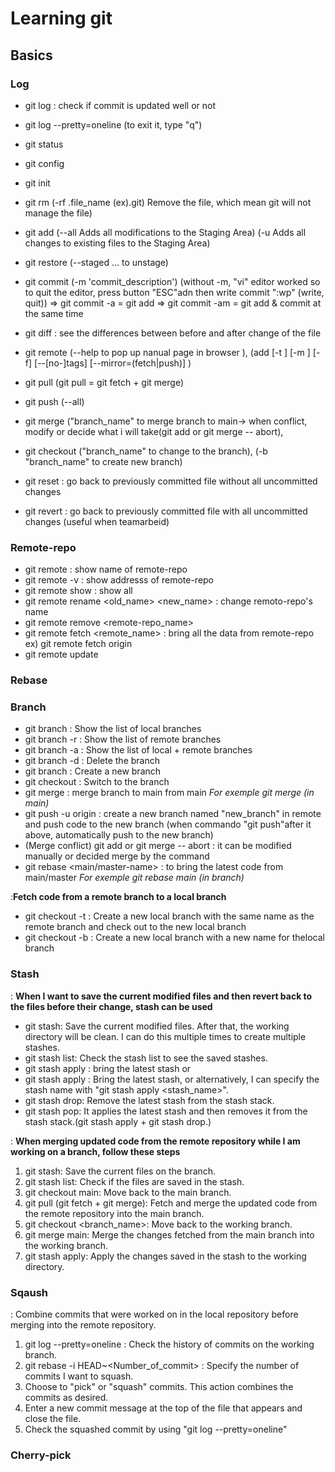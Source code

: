 # Learning git

## Basics

### Log

- git log : check if commit is updated well or not
- git log --pretty=oneline (to exit it, type "q")
- git status
- git config
- git init
- git rm (-rf .file_name (ex).git) Remove the file, which mean git will not manage the file)
- git add (--all Adds all modifications to the Staging Area) (-u Adds all changes to existing files to the Staging Area)
- git restore (--staged <file>... to unstage)
- git commit (-m 'commit_description') (without -m, "vi" editor worked so to quit the editor, press button "ESC"adn then write commit ":wp" (write, quit))
  => git commit -a = git add
  => git commit -am = git add & commit at the same time

- git diff : see the differences between before and after change of the file
- git remote (--help to pop up nanual page in browser ), (add [-t <branch>] [-m <master>] [-f] [--[no-]tags] [--mirror=(fetch|push)] <name> <url>)
- git pull (git pull = git fetch + git merge)
- git push (--all)
- git merge ("branch_name" to merge branch to main-> when conflict, modify or decide what i will take(git add or git merge -- abort),
- git checkout ("branch_name" to change to the branch), (-b "branch_name" to create new branch)

- git reset : go back to previously committed file without all uncommitted changes
- git revert : go back to previously committed file with all uncommitted changes (useful when teamarbeid)

### Remote-repo

- git remote : show name of remote-repo
- git remote -v : show addresss of remote-repo
- git remote show : show all
- git remote rename <old_name> <new_name> : change remoto-repo's name
- git remote remove <remote-repo_name>
- git remote fetch <remote_name> : bring all the data from remote-repo ex) git remote fetch origin
- git remote update

### Rebase

### Branch

- git branch : Show the list of local branches
- git branch -r : Show the list of remote branches
- git branch -a : Show the list of local + remote branches
- git branch -d <branch-name> : Delete the branch
- git branch <branch-name> : Create a new branch
- git checkout <branch-name> : Switch to the branch
- git merge <branch-name> : merge branch to main from main _For exemple git merge <new-branch> (in main)_
- git push -u origin <new-branch> : create a new branch named "new_branch" in remote and push code to the new branch
  (when commando "git push"after it above, automatically push to the new branch)
- (Merge conflict) git add or git merge -- abort : it can be modified manually or decided merge by the command
- git rebase <main/master-name> : to bring the latest code from main/master _For exemple git rebase main (in branch)_

:**Fetch code from a remote branch to a local branch**

- git checkout -t <remote-branch-name>: Create a new local branch with the same name as the remote branch and check out to the new local branch
- git checkout -b <new-local-branch-name> <remote-branch-name> : Create a new local branch with a new name for thelocal branch

### Stash

: **When I want to save the current modified files and then revert back to the files before their change, stash can be used**

- git stash: Save the current modified files. After that, the working directory will be clean. I can do this multiple times to create multiple stashes.
- git stash list: Check the stash list to see the saved stashes.
- git stash apply : bring the latest stash or
- git stash apply : Bring the latest stash, or alternatively, I can specify the stash name with "git stash apply <stash_name>".
- git stash drop: Remove the latest stash from the stash stack.
- git stash pop: It applies the latest stash and then removes it from the stash stack.(git stash apply + git stash drop.)

: **When merging updated code from the remote repository while I am working on a branch, follow these steps**

1. git stash: Save the current files on the branch.
2. git stash list: Check if the files are saved in the stash.
3. git checkout main: Move back to the main branch.
4. git pull (git fetch + git merge): Fetch and merge the updated code from the remote repository into the main branch.
5. git checkout <branch_name>: Move back to the working branch.
6. git merge main: Merge the changes fetched from the main branch into the working branch.
7. git stash apply: Apply the changes saved in the stash to the working directory.

### Sqaush

: Combine commits that were worked on in the local repository before merging into the remote repository.

1. git log --pretty=oneline : Check the history of commits on the working branch.
2. git rebase -i HEAD~<Number_of_commit> : Specify the number of commits I want to squash.
3. Choose to "pick" or "squash" commits. This action combines the commits as desired.
4. Enter a new commit message at the top of the file that appears and close the file.
5. Check the squashed commit by using "git log --pretty=oneline"

### Cherry-pick
